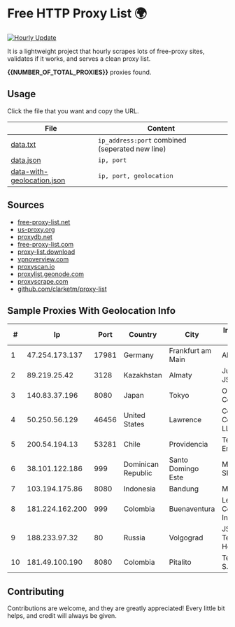 
# Free HTTP Proxy List 🌍

[![Hourly Update](https://github.com/mertguvencli/http-proxy-list/actions/workflows/main.yml/badge.svg?branch=main)](https://github.com/mertguvencli/http-proxy-list/actions/workflows/main.yml)

It is a lightweight project that hourly scrapes lots of free-proxy sites, validates if it works, and serves a clean proxy list.

**{{NUMBER_OF_TOTAL_PROXIES}}** proxies found.

## Usage

Click the file that you want and copy the URL.

|File|Content|
|----|-------|
|[data.txt](/proxy-list/data.txt)|`ip_address:port` combined (seperated new line)|
|[data.json](/proxy-list/data.json)|`ip, port`|
|[data-with-geolocation.json](/proxy-list/data-with-geolocation.json)|`ip, port, geolocation`|

## Sources

* [free-proxy-list.net](https://free-proxy-list.net)
* [us-proxy.org](https://www.us-proxy.org)
* [proxydb.net](http://proxydb.net)
* [free-proxy-list.com](https://free-proxy-list.com/?page=&port=&type%5B%5D=http&type%5B%5D=https&up_time=0&search=Search)
* [proxy-list.download](https://www.proxy-list.download/HTTP)
* [vpnoverview.com](https://vpnoverview.com/privacy/anonymous-browsing/free-proxy-servers)
* [proxyscan.io](https://www.proxyscan.io)
* [proxylist.geonode.com](https://proxylist.geonode.com/api/proxy-list?limit=300&page=1&sort_by=lastChecked&sort_type=desc&protocols=http,https)
* [proxyscrape.com](https://api.proxyscrape.com/v2/?request=displayproxies&protocol=http&timeout=10000&country=all&ssl=all&anonymity=all)
* [github.com/clarketm/proxy-list](https://raw.githubusercontent.com/clarketm/proxy-list/master/proxy-list-raw.txt)


## Sample Proxies With Geolocation Info

|#|Ip|Port|Country|City|Internet Service Provider|
|-|--|----|-------|----|-------------------------|
|1|47.254.173.137|17981|Germany|Frankfurt am Main|Alibaba.com LLC|
|2|89.219.25.42|3128|Kazakhstan|Almaty|Jusan Mobile JSC|
|3|140.83.37.196|8080|Japan|Tokyo|Oracle Corporation|
|4|50.250.56.129|46456|United States|Lawrence|Comcast Cable Communications, LLC|
|5|200.54.194.13|53281|Chile|Providencia|Telefonica Empresas|
|6|38.101.122.186|999|Dominican Republic|Santo Domingo Este|MR Networking, SRL|
|7|103.194.175.86|8080|Indonesia|Bandung|MYNET|
|8|181.224.162.200|999|Colombia|Buenaventura|Level 3 Communications, Inc.|
|9|188.233.97.32|80|Russia|Volgograd|JSC "ER-Telecom Holding"|
|10|181.49.100.190|8080|Colombia|Pitalito|Telmex Colombia S.A.|



## Contributing

Contributions are welcome, and they are greatly appreciated! Every
little bit helps, and credit will always be given.

